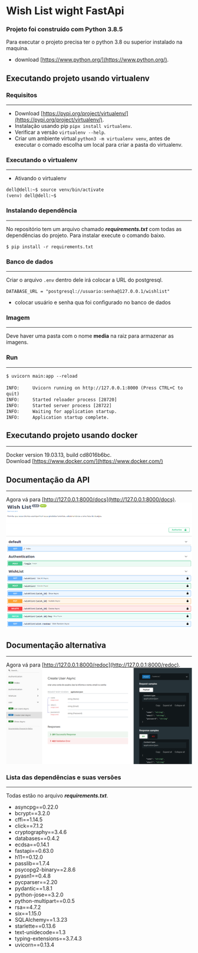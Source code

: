 # Wish List wight FastApi

### Projeto foi construído com Python 3.8.5

Para executar o projeto precisa ter o python 3.8 ou superior instalado na maquina.
- download [https://www.python.org/](https://www.python.org/).

## Executando projeto usando virtualenv
### Requisitos
___
- Download [https://pypi.org/project/virtualenv/](https://pypi.org/project/virtualenv/).
- Instalação usando pip ```pipx install virtualenv```.
- Verificar a versão ```virtualenv --help```.
- Criar um ambiente virtual ```python3 -m virtualenv venv```, antes de executar o comado escolha um local para criar a pasta do virtualenv.

### Executando o virtualenv
___

- Ativando o virtualenv
```
dell@dell:~$ source venv/bin/activate
(venv) dell@dell:~$
```

### Instalando dependência
___
No repositório tem um arquivo chamado **_requirements.txt_** com todas as dependências do projeto. Para instalar execute o comando baixo.

```
$ pip install -r requirements.txt
```
### Banco de dados
___
Criar o arquivo ```.env``` dentro dele irá colocar a URL do postgresql. 
```
DATABASE_URL = "postgresql://usuario:senha@127.0.0.1/wishlist"
```
- colocar usuário e senha qua foi configurado no banco de dados 
### Imagem
___
Deve haver uma pasta com o nome **media** na raiz para armazenar as imagens.
### Run 
___
```
$ uvicorn main:app --reload

INFO:     Uvicorn running on http://127.0.0.1:8000 (Press CTRL+C to quit)
INFO:     Started reloader process [28720]
INFO:     Started server process [28722]
INFO:     Waiting for application startup.
INFO:     Application startup complete.
```
## Executando projeto usando docker
___
Docker version 19.03.13, build cd8016b6bc. <br>
Download [https://www.docker.com/](https://www.docker.com/)

## Documentação da API
___
Agora vá para [http://127.0.0.1:8000/docs](http://127.0.0.1:8000/docs).
![Swagger UI](img/api-docs.png)

## Documentação alternativa
___
Agora vá para [http://127.0.0.1:8000/redoc](http://127.0.0.1:8000/redoc).
![Swagger UI](img/api-redoc.png)

### Lista das dependências e suas versões
___
Todas estão no arquivo **_requirements.txt_**.
- asyncpg==0.22.0
- bcrypt==3.2.0
- cffi==1.14.5
- click==7.1.2
- cryptography==3.4.6
- databases==0.4.2
- ecdsa==0.14.1
- fastapi==0.63.0
- h11==0.12.0
- passlib==1.7.4
- psycopg2-binary==2.8.6
- pyasn1==0.4.8
- pycparser==2.20
- pydantic==1.8.1
- python-jose==3.2.0
- python-multipart==0.0.5
- rsa==4.7.2
- six==1.15.0
- SQLAlchemy==1.3.23
- starlette==0.13.6
- text-unidecode==1.3
- typing-extensions==3.7.4.3
- uvicorn==0.13.4